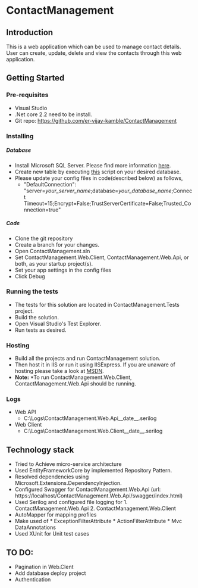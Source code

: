 # ContactManagement

## Introduction

This is a web application which can be used to manage contact details.
User can create, update, delete and view the contacts through this web application.

## Getting Started

### Pre-requisites
  * Visual Studio
  * .Net core 2.2 need to be install.
  * Git repo: https://github.com/er-vijay-kamble/ContactManagement

### Installing

  ##### Database
  * Install Microsoft SQL Server. Please find more information [here](https://docs.microsoft.com/en-gb/sql/database-engine/install-windows/install-sql-server?view=sql-server-2017).
  * Create new table by executing [this](https://github.com/er-vijay-kamble/ContactManagement/blob/dev/ContactTable.sql) script on your desired database.
  * Please update your config files in code(described below) as follows,
	* "DefaultConnection": "server=_your_server_name_;database=_your_database_name_;Connect Timeout=15;Encrypt=False;TrustServerCertificate=False;Trusted_Connection=true"
  
  ##### Code
  * Clone the git repository
  * Create a branch for your changes.
  * Open ContactManagement.sln
  * Set ContactManagement.Web.Client, ContactManagement.Web.Api, or both, as your startup project(s).
  * Set your app settings in the config files
  * Click Debug
  
### Running the tests
  * The tests for this solution are located in ContactManagement.Tests project.
  * Build the solution.
  * Open Visual Studio's Test Explorer.
  * Run tests as desired. 

### Hosting
  * Build all the projects and run ContactManagement solution. 
  * Then host it in IIS or run it using IISExpress. If you are unaware of hosting please take a look at [MSDN](https://docs.microsoft.com/en-us/aspnet/web-forms/overview/deployment/visual-studio-web-deployment/deploying-to-iis).
  * **Note:**
      *To run ContactManagement.Web.Client, ContactManagement.Web.Api should be running.

### Logs
  * Web API
    * C:\Logs\ContactManagement.Web.Api__date__.serilog
  * Web Client
    * C:\Logs\ContactManagement.Web.Client__date__.serilog

## Technology stack
  * Tried to Achieve micro-service architecture
  * Used EntityFrameworkCore by implemented Repository Pattern.  
  * Resolved dependencies using Microsoft.Extensions.DependencyInjection.
  * Configured Swagger for ContactManagement.Web.Api (url: https://localhost/ContactManagement.Web.Api/swagger/index.html)
  * Used Serilog and configured file logging for 
			1. ContactManagement.Web.Api
			2. ContactManagement.Web.Client
  * AutoMapper for mapping profiles
  * Make used of 
			* ExceptionFilterAttribute
			* ActionFilterAttribute
			* Mvc DataAnnotations
  * Used XUnit for Unit test cases
  
## TO DO:
  * Pagination in Web.Clent
  * Add database deploy project
  * Authentication 